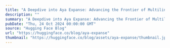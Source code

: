 ```yaml
---
title: "A Deepdive into Aya Expanse: Advancing the Frontier of Multilinguality"
description: ""
summary: "A Deepdive into Aya Expanse: Advancing the Frontier of Multilinguality This is a guest blog post by ..."
pubDate: "Thu, 24 Oct 2024 00:00:00 GMT"
source: "Hugging Face Blog"
url: "https://huggingface.co/blog/aya-expanse"
thumbnail: "https://huggingface.co/blog/assets/aya-expanse/thumbnail.jpg"
---
```



